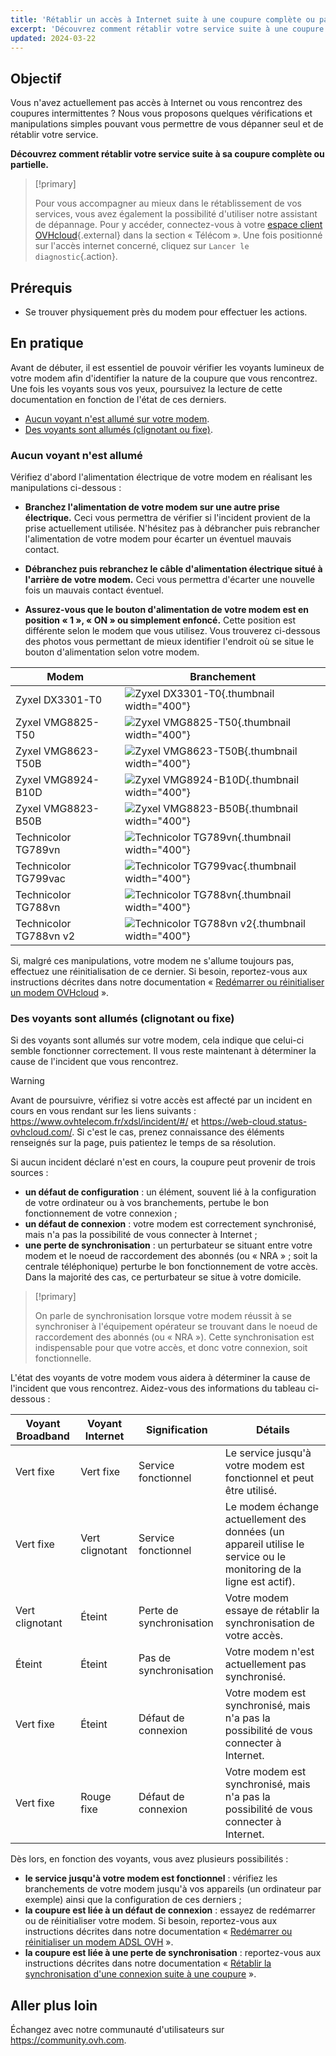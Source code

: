 ```yaml
---
title: 'Rétablir un accès à Internet suite à une coupure complète ou partielle'
excerpt: 'Découvrez comment rétablir votre service suite à une coupure complète ou partielle'
updated: 2024-03-22
---
```


## Objectif

Vous n'avez actuellement pas accès à Internet ou vous rencontrez des coupures intermittentes ? Nous vous proposons quelques vérifications et manipulations simples pouvant vous permettre de vous dépanner seul et de rétablir votre service.

**Découvrez comment rétablir votre service suite à sa coupure complète ou partielle.**

> [!primary]
>
> Pour vous accompagner au mieux dans le rétablissement de vos services, vous avez également la possibilité d'utiliser notre assistant de dépannage. Pour y accéder, connectez-vous à votre [espace client OVHcloud](https://www.ovh.com/auth/?action=gotomanager&from=https://www.ovh.com/fr/&ovhSubsidiary=fr){.external} dans la section « Télécom ». Une fois positionné sur l'accès internet concerné, cliquez sur `Lancer le diagnostic`{.action}. 
>

## Prérequis

- Se trouver physiquement près du modem pour effectuer les actions.

## En pratique

Avant de débuter, il est essentiel de pouvoir vérifier les voyants lumineux de votre modem afin d'identifier la nature de la coupure que vous rencontrez. Une fois les voyants sous vos yeux, poursuivez la lecture de cette documentation en fonction de l'état de ces derniers.

- [Aucun voyant n'est allumé sur votre modem](#aucun-voyant).
- [Des voyants sont allumés (clignotant ou fixe)](#voyants-allumes).

### Aucun voyant n'est allumé <a name="aucun-voyant"></a>

Vérifiez d'abord l'alimentation électrique de votre modem en réalisant les manipulations ci-dessous :

- **Branchez l'alimentation de votre modem sur une autre prise électrique.** Ceci vous permettra de vérifier si l'incident provient de la prise actuellement utilisée. N'hésitez pas à débrancher puis rebrancher l'alimentation de votre modem pour écarter un éventuel mauvais contact.

- **Débranchez puis rebranchez le câble d'alimentation électrique situé à l'arrière de votre modem.** Ceci vous permettra d'écarter une nouvelle fois un mauvais contact éventuel.

- **Assurez-vous que le bouton d'alimentation de votre modem est en position « 1 », « ON » ou simplement enfoncé.** Cette position est différente selon le modem que vous utilisez. Vous trouverez ci-dessous des photos vous permettant de mieux identifier l'endroit où se situe le bouton d'alimentation selon votre modem.

|Modem|Branchement|
|---|---|
|Zyxel DX3301-T0|![Zyxel DX3301-T0](images/zyxel-dx3301-t0.png){.thumbnail width="400"}|
|Zyxel VMG8825-T50|![Zyxel VMG8825-T50](images/zyxel-vmg8825-t50.png){.thumbnail width="400"}|
|Zyxel VMG8623-T50B|![Zyxel VMG8623-T50B](images/zyxel-vmg8623-t50b.png){.thumbnail width="400"}|
|Zyxel VMG8924-B10D|![Zyxel VMG8924-B10D](images/zyxelb10d_power.jpg){.thumbnail width="400"}|
|Zyxel VMG8823-B50B|![Zyxel VMG8823-B50B](images/zyxelb50b_power.jpg){.thumbnail width="400"}|
|Technicolor TG789vn|![Technicolor TG789vn](images/TG789_power.png){.thumbnail width="400"}|
|Technicolor TG799vac|![Technicolor TG799vac](images/TG799_power.jpg){.thumbnail width="400"}|
|Technicolor TG788vn|![Technicolor TG788vn](images/TG788v1_power.png){.thumbnail width="400"}|
|Technicolor TG788vn v2|![Technicolor TG788vn v2](images/TG788v2_power.png){.thumbnail width="400"}|

Si, malgré ces manipulations, votre modem ne s'allume toujours pas, effectuez une réinitialisation de ce dernier. Si besoin, reportez-vous aux instructions décrites dans notre documentation « [Redémarrer ou réinitialiser un modem OVHcloud](/pages/web_cloud/internet/internet_access/restart_reboot_modem) ».

### Des voyants sont allumés (clignotant ou fixe) <a name="voyants-allumes"></a>

Si des voyants sont allumés sur votre modem, cela indique que celui-ci semble fonctionner correctement. Il vous reste maintenant à déterminer la cause de l'incident que vous rencontrez.

> [!warning]
>
> Avant de poursuivre, vérifiez si votre accès est affecté par un incident en cours en vous rendant sur les liens suivants : <https://www.ovhtelecom.fr/xdsl/incident/#/> et <https://web-cloud.status-ovhcloud.com/>. Si c'est le cas, prenez connaissance des éléments renseignés sur la page, puis patientez le temps de sa résolution.
>

Si aucun incident déclaré n'est en cours, la coupure peut provenir de trois sources :

- **un défaut de configuration** : un élément, souvent lié à la configuration de votre ordinateur ou à vos branchements, pertube le bon fonctionnement de votre connexion ;
- **un défaut de connexion** : votre modem est correctement synchronisé, mais n'a pas la possibilité de vous connecter à Internet ; 
- **une perte de synchronisation** : un perturbateur se situant entre votre modem et le noeud de raccordement des abonnés (ou « NRA » ; soit la centrale téléphonique) perturbe le bon fonctionnement de votre accès. Dans la majorité des cas, ce perturbateur se situe à votre domicile. 

> [!primary]
>
> On parle de synchronisation lorsque votre modem réussit à se synchroniser à l'équipement opérateur se trouvant dans le noeud de raccordement des abonnés (ou « NRA »). Cette synchronisation est indispensable pour que votre accès, et donc votre connexion, soit fonctionnelle.
>

L'état des voyants de votre modem vous aidera à déterminer la cause de l'incident que vous rencontrez. Aidez-vous des informations du tableau ci-dessous :

|Voyant Broadband|Voyant Internet|Signification|Détails|
|---|---|---|---|
|Vert fixe|Vert fixe|Service fonctionnel|Le service jusqu'à votre modem est fonctionnel et peut être utilisé.|
|Vert fixe|Vert clignotant|Service fonctionnel|Le modem échange actuellement des données (un appareil utilise le service ou le monitoring de la ligne est actif).|
|Vert clignotant|Éteint|Perte de synchronisation|Votre modem essaye de rétablir la synchronisation de votre accès.|
|Éteint|Éteint|Pas de synchronisation|Votre modem n'est actuellement pas synchronisé.|
|Vert fixe|Éteint|Défaut de connexion|Votre modem est synchronisé, mais n'a pas la possibilité de vous connecter à Internet.|
|Vert fixe|Rouge fixe|Défaut de connexion|Votre modem est synchronisé, mais n'a pas la possibilité de vous connecter à Internet.|

Dès lors, en fonction des voyants, vous avez plusieurs possibilités :

- **le service jusqu'à votre modem est fonctionnel** : vérifiez les branchements de votre modem jusqu'à vos appareils (un ordinateur par exemple) ainsi que la configuration de ces derniers ;
- **la coupure est liée à un défaut de connexion** : essayez de redémarrer ou de réinitialiser votre modem. Si besoin, reportez-vous aux instructions décrites dans notre documentation « [Redémarrer ou réinitialiser un modem ADSL OVH](/pages/web_cloud/internet/internet_access/restart_reboot_modem) ».
- **la coupure est liée à une perte de synchronisation** : reportez-vous aux instructions décrites dans notre documentation « [Rétablir la synchronisation d'une connexion suite à une coupure](/pages/web_cloud/internet/internet_access/reestablish-synchronization) ».

## Aller plus loin

Échangez avec notre communauté d'utilisateurs sur <https://community.ovh.com>.